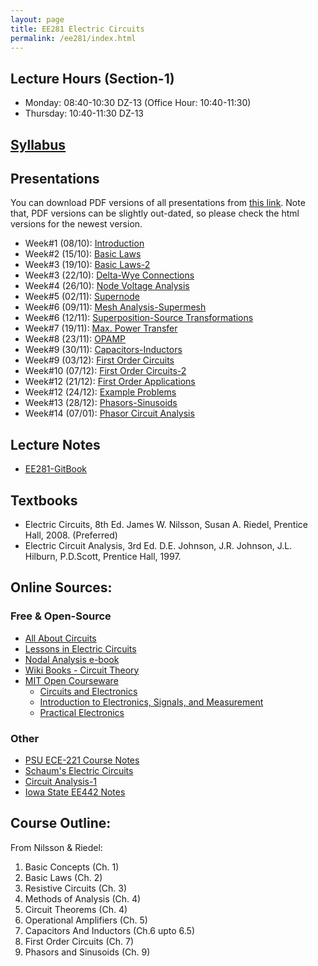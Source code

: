 ```yaml
---
layout: page
title: EE281 Electric Circuits
permalink: /ee281/index.html
---
```


## Lecture Hours (Section-1)
- Monday: 08:40-10:30 DZ-13 (Office Hour: 10:40-11:30)
- Thursday: 10:40-11:30 DZ-13

## [Syllabus](/files/EE281_syllabus_fall14_ozan.pdf)

## Presentations

You can download PDF versions of all presentations from [this link](https://www.dropbox.com/s/plsi0pk3xjnp09x/ee281_presentations.zip?dl=1). Note that, PDF versions can be slightly out-dated, so please check the html versions for the newest version.

- Week#1 (08/10): [Introduction](/presentations/ee281_intro.html)
- Week#2 (15/10): [Basic Laws](/presentations/ee281_basic_laws.html)
- Week#3 (19/10): [Basic Laws-2](/presentations/ee281_basic_laws2.html)
- Week#3 (22/10): [Delta-Wye Connections](/presentations/ee281_delta_wye.html)
- Week#4 (26/10): [Node Voltage Analysis](/presentations/ee281_nodal_analysis.html)
- Week#5 (02/11): [Supernode](/presentations/ee281_supernode.html)
- Week#6 (09/11): [Mesh Analysis-Supermesh](/presentations/ee281_supermesh.html)
- Week#6 (12/11): [Superposition-Source Transformations](/presentations/ee281_superposition.html)
- Week#7 (19/11): [Max. Power Transfer](/presentations/ee281_max_power_opamp.html)
- Week#8 (23/11): [OPAMP](/presentations/ee281_opamp.html)
- Week#9 (30/11): [Capacitors-Inductors](/presentations/ee281_capacitor_inductor.html)
- Week#9 (03/12): [First Order Circuits](/presentations/ee281_opamp_first_order.html)
- Week#10 (07/12): [First Order Circuits-2](/presentations/ee281_first_order2.html)
- Week#12 (21/12): [First Order Applications](/presentations/ee281_first_order_applications.html)
- Week#12 (24/12): [Example Problems](/presentations/ee281_exercises.html)
- Week#13 (28/12): [Phasors-Sinusoids](/presentations/ee281_sinusoids_phasors.html)
- Week#14 (07/01): [Phasor Circuit Analysis](/presentations/ee281_phasor_circuit_analysis.html)

## Lecture Notes
- [EE281-GitBook](http://ozank.gitbooks.io/ee281/)

<!--
##Homeworks - Exercises
- [HMW#1](/files/ee281_hw1.pdf) - [Solutions](/files/ee281_hw1_solutions.pdf)
- [Node Voltage Exercise Solutions](/files/ee281_ex1.pdf)
- [Midterm1](/files/ee281_MT1_F2014.pdf)
- [Midterm2](/files/ee281_MT2_F2014.pdf)
-->

## Textbooks
- Electric Circuits, 8th Ed. James W. Nilsson, Susan A. Riedel, Prentice Hall, 2008. (Preferred)
- Electric Circuit Analysis, 3rd Ed. D.E. Johnson, J.R. Johnson, J.L. Hilburn, P.D.Scott, Prentice Hall, 1997.

## Online Sources:

### Free & Open-Source
- [All About Circuits](http://www.allaboutcircuits.com/vol_1/)
- [Lessons in Electric Circuits](http://www.faqs.org/docs/electric/)
- [Nodal Analysis e-book](http://www.solved-problems.com/download/NodalAnalysis.pdf)
- [Wiki Books - Circuit Theory](http://www.faqs.org/docs/electric/)
- [MIT Open Courseware](http://ocw.mit.edu/index.htm)
  - [Circuits and Electronics](http://ocw.mit.edu/courses/electrical-engineering-and-computer-science/6-002-circuits-and-electronics-spring-2007/index.htm)
  - [Introduction to Electronics, Signals, and Measurement](http://ocw.mit.edu/courses/electrical-engineering-and-computer-science/6-071j-introduction-to-electronics-signals-and-measurement-spring-2006/index.htm)
  - [Practical Electronics](http://ocw.mit.edu/courses/special-programs/sp-764-practical-electronics-fall-2004/)

### Other
- [PSU ECE-221 Course Notes](http://web.cecs.pdx.edu/~ece2xx/ECE221/Lectures/)
- [Schaum's Electric Circuits](http://accessengineeringlibrary.com/browse/schaums-outline-of-electric-circuits-sixth-edition)
- [Circuit Analysis-1](http://www.ece.ubc.ca/~shahriar/eece251.html)
- [Iowa State EE442 Notes](http://home.eng.iastate.edu/~gamari/EE442_F12/Tuttle_EE442/)

## Course Outline:
From Nilsson & Riedel:

1. Basic Concepts (Ch. 1)
2. Basic Laws (Ch. 2)
3. Resistive Circuits (Ch. 3)
4. Methods of Analysis (Ch. 4)
5. Circuit Theorems (Ch. 4)
6. Operational Amplifiers (Ch. 5)
7. Capacitors And Inductors (Ch.6 upto 6.5)
8. First Order Circuits (Ch. 7)
9. Phasors and Sinusoids (Ch. 9)
